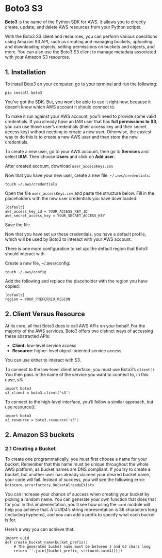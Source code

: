 # Boto3 S3
**Boto3** is the name of the Python SDK for AWS. It allows you to directly create, update, and delete AWS resources from your Python scripts.

With the Boto3 S3 client and resources, you can perform various operations using Amazon S3 API, such as creating and managing buckets, uploading and downloading objects, setting permissions on buckets and objects, and more. You can also use the Boto3 S3 client to manage metadata associated with your Amazon S3 resources.

## 1. Installation

To install Boto3 on your computer, go to your terminal and run the following:
```
pip install boto3
```
You’ve got the SDK. But, you won’t be able to use it right now, because it doesn’t know which AWS account it should connect to.

To make it run against your AWS account, you’ll need to provide some valid credentials. If you already have an IAM user that has **full permissions to S3**, you can use those user’s credentials (their access key and their secret access key) without needing to create a new user. Otherwise, the easiest way to do this is to create a new AWS user and then store the new credentials.

To create a new user, go to your AWS account, then go to **Services** and select **IAM**. Then choose **Users** and click on **Add user**.

After created account, download `user_accessKeys.csv`

Now that you have your new user, create a new file, `~/.aws/credentials`:
```
touch ~/.aws/credentials
```
Open the file `user_accessKeys.csv` and paste the structure below. Fill in the placeholders with the new user credentials you have downloaded:
```
[default]
aws_access_key_id = YOUR_ACCESS_KEY_ID
aws_secret_access_key = YOUR_SECRET_ACCESS_KEY
```
Save the file.

Now that you have set up these credentials, you have a default profile, which will be used by Boto3 to interact with your AWS account.

There is one more configuration to set up: the default region that Boto3 should interact with.

Create a new file, ~/.aws/config:
```
touch ~/.aws/config
```
Add the following and replace the placeholder with the region you have copied:
```
[default]
region = YOUR_PREFERRED_REGION
```

## 2. Client Versus Resource

At its core, all that Boto3 does is call AWS APIs on your behalf. For the majority of the AWS services, Boto3 offers two distinct ways of accessing these abstracted APIs:

- **Client**: low-level service access
- **Resource**: higher-level object-oriented service access

You can use either to interact with S3.

To connect to the low-level client interface, you must use Boto3’s `client()`. You then pass in the name of the service you want to connect to, in this case, s3:

```
import boto3
s3_client = boto3.client('s3')
```
To connect to the high-level interface, you’ll follow a similar approach, but use resource():
```
import boto3
s3_resource = boto3.resource('s3')
```

## 2. Amazon S3 buckets

### 2.1 Creating a Bucket
To create one programmatically, you must first choose a name for your bucket. Remember that this name must be unique throughout the whole AWS platform, as bucket names are DNS compliant. If you try to create a bucket, but another user has already claimed your desired bucket name, your code will fail. Instead of success, you will see the following error: `botocore.errorfactory.BucketAlreadyExists`.

You can increase your chance of success when creating your bucket by picking a random name. You can generate your own function that does that for you. In this implementation, you’ll see how using the `uuid` module will help you achieve that. A UUID4’s string representation is 36 characters long (including hyphens), and you can add a prefix to specify what each bucket is for.

Here’s a way you can achieve that:
```
import uuid
def create_bucket_name(bucket_prefix):
    # The generated bucket name must be between 3 and 63 chars long
    return ''.join([bucket_prefix, str(uuid.uuid4())])
```